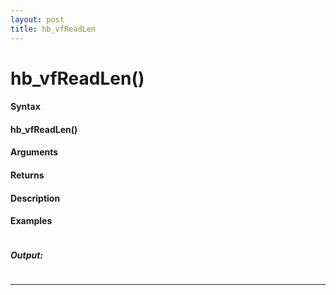 ```yaml
---
layout: post
title: hb_vfReadLen
---
```


# hb_vfReadLen()


#### Syntax

#### hb_vfReadLen()

#### Arguments

#### Returns

#### Description

#### Examples

```

```

##### Output:

```

```

---